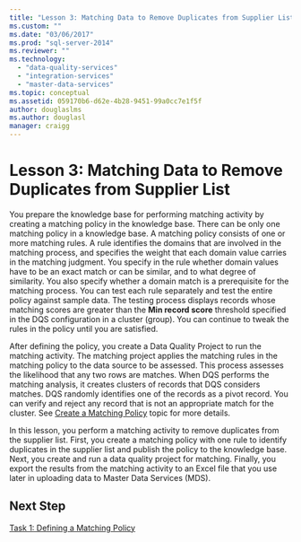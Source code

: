 ```yaml
---
title: "Lesson 3: Matching Data to Remove Duplicates from Supplier List | Microsoft Docs"
ms.custom: ""
ms.date: "03/06/2017"
ms.prod: "sql-server-2014"
ms.reviewer: ""
ms.technology: 
  - "data-quality-services"
  - "integration-services"
  - "master-data-services"
ms.topic: conceptual
ms.assetid: 059170b6-d62e-4b28-9451-99a0cc7e1f5f
author: douglaslms
ms.author: douglasl
manager: craigg
---
```

# Lesson 3: Matching Data to Remove Duplicates from Supplier List
  You prepare the knowledge base for performing matching activity by creating a matching policy in the knowledge base. There can be only one matching policy in a knowledge base. A matching policy consists of one or more matching rules. A rule identifies the domains that are involved in the matching process, and specifies the weight that each domain value carries in the matching judgment. You specify in the rule whether domain values have to be an exact match or can be similar, and to what degree of similarity. You also specify whether a domain match is a prerequisite for the matching process. You can test each rule separately and test the entire policy against sample data. The testing process displays records whose matching scores are greater than the **Min record score** threshold specified in the DQS configuration in a cluster (group). You can continue to tweak the rules in the policy until you are satisfied.  
  
 After defining the policy, you create a Data Quality Project to run the matching activity. The matching project applies the matching rules in the matching policy to the data source to be assessed. This process assesses the likelihood that any two rows are matches. When DQS performs the matching analysis, it creates clusters of records that DQS considers matches. DQS randomly identifies one of the records as a pivot record. You can verify and reject any record that is not an appropriate match for the cluster. See [Create a Matching Policy](https://msdn.microsoft.com/library/hh270290.aspx) topic for more details.  
  
 In this lesson, you perform a matching activity to remove duplicates from the supplier list. First, you create a matching policy with one rule to identify duplicates in the supplier list and publish the policy to the knowledge base. Next, you create and run a data quality project for matching. Finally, you export the results from the matching activity to an Excel file that you use later in uploading data to Master Data Services (MDS).  
  
## Next Step  
 [Task 1: Defining a Matching Policy](../../2014/tutorials/task-1-defining-a-matching-policy.md)  
  
  

